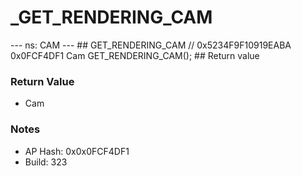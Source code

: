 # _GET_RENDERING_CAM

--- ns: CAM --- ## GET_RENDERING_CAM  // 0x5234F9F10919EABA 0x0FCF4DF1 Cam GET_RENDERING_CAM();   ## Return value

### Return Value
* Cam

### Notes
* AP Hash: 0x0x0FCF4DF1
* Build: 323

